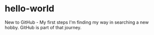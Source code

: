 # hello-world
New to GitHub - My first steps
I'm finding my way in searching a new hobby.
GitHub is part of that journey.
